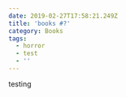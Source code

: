 ```yaml
---
date: 2019-02-27T17:58:21.249Z
title: 'books #?'
category: Books
tags:
  - horror
  - test
  - ''
---
```

testing
